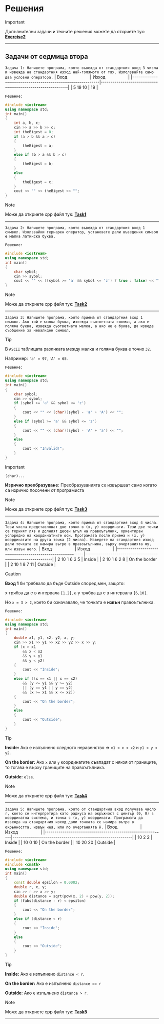# Решения

> [!IMPORTANT]
> Допълнителни задачи и техните решения можете да откриете тук:
>  [**Exercise2**](https://github.com/cathy-09/Introduction-To-Programming/blob/main/Week%202/Tasks/README_Exercise2.md)

<hr style="border-width: 5px !important;">

## Задачи от седмица втора
`Задача 1: Напишете програма, която въвежда от стандартния вход 3 числа и извежда на стандартния изход най-голямото от тях. Използвайте само два условни оператора.`
| Вход&nbsp;&nbsp;&nbsp;&nbsp;&nbsp;&nbsp;&nbsp;&nbsp;&nbsp;&nbsp;&nbsp;&nbsp;&nbsp;&nbsp;&nbsp;&nbsp;&nbsp;&nbsp; | Изход&nbsp;&nbsp;&nbsp;&nbsp;&nbsp;&nbsp;&nbsp;&nbsp;&nbsp;&nbsp;&nbsp;&nbsp;&nbsp;&nbsp;&nbsp;&nbsp;&nbsp;&nbsp; |
|-------------------------------------------------------------|-------------------------------------------------------------|
| 5 19 10                                                          | 19                                                           |

`Решение:`
```cpp
#include <iostream>
using namespace std;
int main()
{
	int a, b, c;
	cin >> a >> b >> c;
	int theBigest = 0;
	if (a > b && a > c)
	{
		theBigest = a;
	}
	else if (b > a && b > c)
	{
		theBigest = b;
	}
	else
	{
		theBigest = c;
	}
	cout << "" << theBigest << "";
}
```

> [!NOTE]
> Може да откриете cpp файл тук:
>  [**Task1**](https://github.com/cathy-09/Introduction-To-Programming/blob/main/Week%201/Tasks/cppFiles/Task1.cpp)

<hr style="border-width: 5px !important;">

`Задача 2: Напишете програма, която въвежда от стандартния вход 1 символ. Изолзвайки тернарен оператор, установете дали въведения символ е малка латинска буква.`

`Решение:`
```cpp
#include <iostream>
using namespace std;
int main() 
{
	char sybol;
	cin >> sybol;
	cout << "" << ((sybol >= 'a' && sybol <= 'z') ? true : false) << "";
}
```

> [!NOTE]
> Може да откриете cpp файл тук:
>  [**Task2**](https://github.com/cathy-09/Introduction-To-Programming/blob/main/Week%202/Tasks/cppFiles/Task2.cpp)

<hr style="border-width: 5px !important;">

`Задача 3: Напишете програма, която приема от стандартния вход 1 символ. Ако той е малка буква, извежда съответната голяма, а ако е голяма буква, извежда съответната малка, а ако не е буква, да изведе съобщение за невалиден символ.`

> [!TIP]
> В `ASCII` таблицата разликата между малка и голяма буква е точно `32`.
> 
> Например: `'a' = 97`, `'A' = 65`.

`Решение:`
```cpp
#include <iostream>
using namespace std;
int main() 
{
	char sybol;
	cin >> sybol;
	if (sybol >= 'a' && sybol <= 'z')
	{
		cout << "" << (char)(sybol - 'a' + 'A') << "";
	}
	else if (sybol >= 'a' && sybol <= 'z')
	{
		cout << "" << (char)(sybol - 'A' + 'a') << "";
	}
	else
	{
		cout << "Invalid!";
	}
}
```
> [!IMPORTANT]
> `(char)...`
> 
> **Изрично преобразуване:** Преобразуванията се извършват само когато са изрично посочени от програмиста

> [!NOTE]
> Може да откриете cpp файл тук:
>  [**Task3**](https://github.com/cathy-09/Introduction-To-Programming/blob/main/Week%202/Tasks/cppFiles/Task3.cpp)

<hr style="border-width: 5px !important;">

`Задача 4: Напишете програма, която приема от стандартния вход 4 числа. Тези числа представляват две точки в (x, y) координати. Тези две точки са горният ляв и долният десен ъгъл на правоъгълник, ориентиран успоредно на координатните оси. Програмата после приема и (x, y) координатите на друга точка (2 числа). Изведете на стандартния изход дали точката се намира вътре в правоъгълника, върху очертанията му, или извън него.`
| Вход&nbsp;&nbsp;&nbsp;&nbsp;&nbsp;&nbsp;&nbsp;&nbsp;&nbsp;&nbsp;&nbsp;&nbsp;&nbsp;&nbsp;&nbsp;&nbsp;&nbsp;&nbsp; | Изход&nbsp;&nbsp;&nbsp;&nbsp;&nbsp;&nbsp;&nbsp;&nbsp;&nbsp;&nbsp;&nbsp;&nbsp;&nbsp;&nbsp;&nbsp;&nbsp;&nbsp;&nbsp; |
|-------------------------------------------------------------|-------------------------------------------------------------|
| 2 10 1 6 3 5                                                          | Inside                                                           |
| 2 10 1 6 2 8                                                          | On the border                                                           |
| 2 10 1 6 7 11                                                          | Outside                                                           |

> [!CAUTION]
> **Вход 1** би трябвало да бъде Outside според мен, защото:
>
> x трябва да е в интервала `[1,2]`, а y трябва да е в интервала `[6,10]`.
> 
> Но `x = 3 > 2`, което би означавало, че точката е **извън** правоъгълника.

`Решение:`
```cpp
#include <iostream>
using namespace std;
int main()
{
	double x1, y1, x2, y2, x, y;
	cin >> x1 >> y1 >> x2 >> y2 >> x >> y;
	if (x > x1
		&& x < x2
		&& y > y1
		&& y < y2)
	{
		cout << "Inside";
	}
	else if ((x == x1 || x == x2)
		&& (y <= y1 && y >= y2)
		|| (y == y1 || y == y2)
		&& (x >= x1 && x <= x2))
	{
		cout << "On the border";
	}
	else
	{
		cout << "Outside";
	}
}
```

> [!TIP]
> **Inside:** Ако е изпълнено следното неравенство => `x1 < x < x2` и `y1 < y < y2`.
>
> **On the border:** Ако `x` или `y` координатите съвпадат с някоя от границите, то тогава е върху границите на правоъгълника.
>
> **Outside:** `else`.

> [!NOTE]
> Може да откриете cpp файл тук:
>  [**Task4**](https://github.com/cathy-09/Introduction-To-Programming/blob/main/Week%202/Tasks/cppFiles/Task4.cpp)

<hr style="border-width: 5px !important;">

`Задача 5: Напишете програма, която от стандартния вход получава число r, което се интерпретира като радиуса на окръжност с център (0, 0) в координатна система, и точка с (x, y) координати. Програмата да извежда на стандартния изход дали точката се намира вътре в окръжността, извън нея, или по очертанията ѝ.`
| Вход&nbsp;&nbsp;&nbsp;&nbsp;&nbsp;&nbsp;&nbsp;&nbsp;&nbsp;&nbsp;&nbsp;&nbsp;&nbsp;&nbsp;&nbsp;&nbsp;&nbsp;&nbsp; | Изход&nbsp;&nbsp;&nbsp;&nbsp;&nbsp;&nbsp;&nbsp;&nbsp;&nbsp;&nbsp;&nbsp;&nbsp;&nbsp;&nbsp;&nbsp;&nbsp;&nbsp;&nbsp; |
|-------------------------------------------------------------|-------------------------------------------------------------|
| 10 2 2                                                          | Inside                                                           |
| 10 0 10                                                          | On the border                                                           |
| 10 20 20                                                          | Outside                                                           |

`Решение:`
```cpp
#include <iostream>
#include <cmath>
using namespace std;
int main()
{
	const double epsilon = 0.0002;
	double r, x, y;
	cin >> r >> x >> y;
	double distance = sqrt(pow(x, 2) + pow(y, 2));
	if (fabs(distance - r) < epsilon)
	{
		cout << "On the border";
	}
	else if (distance < r)
	{
		cout << "Inside";
	}
	else
	{
		cout << "Outside";
	}
}
```

> [!TIP]
> **Inside:** Ако е изпълнено `distance < r`.
>
> **On the border:** Ако е изпълнено `distance == r`
>
> **Outside:** Ако е изпълнено `distance > r`.

> [!NOTE]
> Може да откриете cpp файл тук:
>  [**Task5**](https://github.com/cathy-09/Introduction-To-Programming/blob/main/Week%202/Tasks/cppFiles/Task5.cpp)

<hr style="border-width: 5px !important;">
